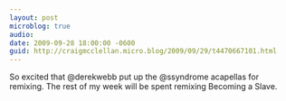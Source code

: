 ```yaml
---
layout: post
microblog: true
audio: 
date: 2009-09-28 18:00:00 -0600
guid: http://craigmcclellan.micro.blog/2009/09/29/t4470667101.html
---
```

So excited that @derekwebb put up the @ssyndrome acapellas for remixing.  The rest of my week will be spent remixing Becoming a Slave.
